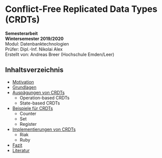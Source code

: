# Conflict-Free Replicated Data Types (CRDTs)

__Semesterarbeit__  
__Wintersemester 2019/2020__  
Modul:          Datenbanktechnologien  
Prüfer:         Dipl.-Inf. Nikolai Alex  
Erstellt von:   Andreas Breer (Hochschule Emden/Leer)  

## Inhaltsverzeichnis

* [Motivation](01_Motivation.md)  
* [Grundlagen](02_Grundlagen.md)  
* [Auspägungen von CRDTs](03_Auspaegungen.md)  
  * Operation-based CRDTs
  * State-based CRDTs
* [Beispiele für CRDTs](04_Beispiele.md)  
  * Counter
  * Set
  * Register
* [Implementierungen von CRDTs](05_Implementierungen.md)  
  * Riak
  * Ruby
* [Fazit](06_Fazit.md)  
* [Literatur](07_Literatur.md)  
